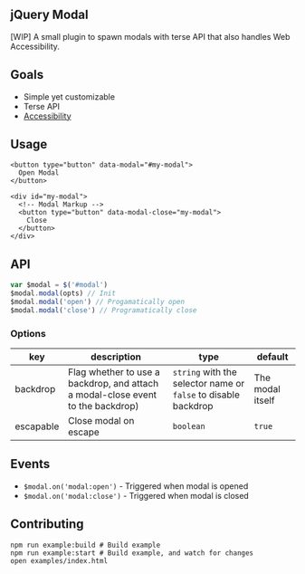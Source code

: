 ## jQuery Modal
[WIP] A small plugin to spawn modals with terse API that also handles Web Accessibility.

## Goals
- Simple yet customizable
- Terse API
- [Accessibility](https://gist.github.com/ryanflorence/fd7e987c832cc4efaa56)

## Usage
```
<button type="button" data-modal="#my-modal">
  Open Modal
</button>

<div id="my-modal">
  <!-- Modal Markup -->
  <button type="button" data-modal-close="my-modal">
  	Close
  </button>
</div>
```

## API
```js
var $modal = $('#modal')
$modal.modal(opts) // Init
$modal.modal('open') // Progamatically open
$modal.modal('close') // Programatically close
```

### Options
| key | description | type | default |
|-----|-------------|------|---------|
|backdrop|Flag whether to use a backdrop, and attach a modal-close event to the backdrop)|`string` with the selector name or `false` to disable backdrop|The modal itself|
|escapable|Close modal on escape|`boolean`|`true`|

## Events
- `$modal.on('modal:open')` - Triggered when modal is opened
- `$modal.on('modal:close')` - Triggered when modal is closed

## Contributing
```
npm run example:build # Build example
npm run example:start # Build example, and watch for changes
open examples/index.html
```